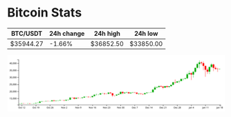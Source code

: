 # Bitcoin Stats

BTC/USDT|24h change|24h high|24h low|
|---|---|---|---|
|$35944.27|-1.66%|$36852.50|$33850.00|

<img src="./chart.svg">
